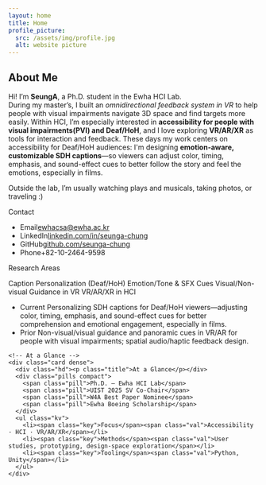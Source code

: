 ```yaml
---
layout: home
title: Home
profile_picture:
  src: /assets/img/profile.jpg
  alt: website picture
---
```


## About Me

Hi! I’m **SeungA**, a Ph.D. student in the Ewha HCI Lab.  
During my master’s, I built an *omnidirectional feedback system in VR* to help people with visual impairments navigate 3D space and find targets more easily. Within HCI, I’m especially interested in **accessibility for people with visual impairments(PVI) and Deaf/HoH**, and I love exploring **VR/AR/XR** as tools for interaction and feedback. These days my work centers on accessibility for Deaf/HoH audiences: I'm designing **emotion-aware, customizable SDH captions**—so viewers can adjust color, timing, emphasis, and sound-effect cues to better follow the story and feel the emotions, especially in films.

Outside the lab, I’m usually watching plays and musicals, taking photos, or traveling :)


<div class="about-grid">
  <!-- Contact (sidebar) -->
  <div class="card dense aside">
    <div class="hd"><p class="title">Contact</p></div>
    <ul class="kv">
      <li><span class="key">Email</span><span class="val"><a href="mailto:ewhacsa@ewha.ac.kr">ewhacsa@ewha.ac.kr</a></span></li>
      <li><span class="key">LinkedIn</span><span class="val"><a href="https://linkedin.com/in/seunga-chung-0386a51bb/">linkedin.com/in/seunga-chung</a></span></li>
      <li><span class="key">GitHub</span><span class="val"><a href="https://github.com/seunga-chung">github.com/seunga-chung</a></span></li>
      <li><span class="key">Phone</span><span class="val">+82-10-2464-9598</span></li>
    </ul>
  </div>

  <!-- Main column -->
  <div class="stack">
    <!-- Research Areas -->
    <div class="card dense">
      <div class="hd"><p class="title">Research Areas</p></div>
      <div class="pills compact">
        <span class="pill">Caption Personalization (Deaf/HoH)</span>
        <span class="pill">Emotion/Tone & SFX Cues</span>
        <span class="pill">Visual/Non-visual Guidance in VR</span>
        <span class="pill">VR/AR/XR in HCI</span>
      </div>
      <ul class="kv kv-2col">
        <li><span class="key">Current</span><span class="val">
          Personalizing SDH captions for Deaf/HoH viewers—adjusting color, timing, emphasis, and sound-effect cues for better comprehension and emotional engagement, especially in films.
        </span></li>
        <li><span class="key">Prior</span><span class="val">
          Non-visual/visual guidance and panoramic cues in VR/AR for people with visual impairments; spatial audio/haptic feedback design.
        </span></li>
      </ul>
    </div>

    <!-- At a Glance -->
    <div class="card dense">
      <div class="hd"><p class="title">At a Glance</p></div>
      <div class="pills compact">
        <span class="pill">Ph.D. — Ewha HCI Lab</span>
        <span class="pill">UIST 2025 SV Co-Chair</span>
        <span class="pill">W4A Best Paper Nominee</span>
        <span class="pill">Ewha Boeing Scholarship</span>
      </div>
      <ul class="kv">
        <li><span class="key">Focus</span><span class="val">Accessibility · HCI · VR/AR/XR</span></li>
        <li><span class="key">Methods</span><span class="val">User studies, prototyping, design-space exploration</span></li>
        <li><span class="key">Tooling</span><span class="val">Python, Unity</span></li>
      </ul>
    </div>
  </div>
</div>



<p>
  
</p>
